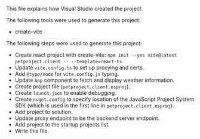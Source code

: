This file explains how Visual Studio created the project.

The following tools were used to generate this project:
- create-vite

The following steps were used to generate this project:
- Create react project with create-vite: `npm init --yes vite@latest petproject.client -- --template=react-ts`.
- Update `vite.config.ts` to set up proxying and certs.
- Add `@type/node` for `vite.config.js` typing.
- Update `App` component to fetch and display weather information.
- Create project file (`petproject.client.esproj`).
- Create `launch.json` to enable debugging.
- Create `nuget.config` to specify location of the JavaScript Project System SDK (which is used in the first line in `petproject.client.esproj`).
- Add project to solution.
- Update proxy endpoint to be the backend server endpoint.
- Add project to the startup projects list.
- Write this file.
